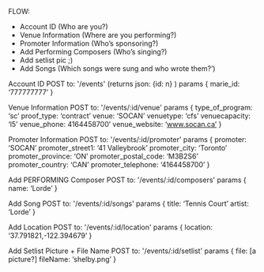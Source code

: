FLOW:
  - Account ID (Who are you?)
  - Venue Information (Where are you performing?)
  - Promoter Information (Who’s sponsoring?)
  - Add Performing Composers (Who’s singing?)
  - Add setlist pic ;)
  - Add Songs (Which songs were sung and who wrote them?’)
 
Account ID
POST to: '/events' (returns json: {id: n} )
params {
  marie_id: ‘777777777’
}

Venue Information
POST to:  '/events/:id/venue' 
params {
  type_of_program: ‘sc’
  proof_type: ‘contract’
  venue: ‘SOCAN’
  venuetype: ‘cfs’
  venuecapacity: ‘l5’
  venue_phone: 4164458700’
  venue_website: ‘www.socan.ca’
}

Promoter Information
POST to: '/events/:id/promoter' 
params {
  promoter: ‘SOCAN’
  promoter_street1: ‘41 Valleybrook’
  promoter_city: ‘Toronto’
  promoter_province: ‘ON’
  promoter_postal_code: ‘M3B2S6’
  promoter_country: ‘CAN’
  promoter_telephone: ‘4164458700’
}

Add PERFORMING Composer
POST to: '/events/:id/composers' 
params {
  name: ‘Lorde’
}

Add Song
POST to: '/events/:id/songs' 
params {
  title: ‘Tennis Court’
  artist: ‘Lorde’
}

Add Location
POST to: '/events/:id/location' 
params {
  location: ‘37.791821,-122.394679’
}

Add Setlist Picture + File Name
POST to: '/events/:id/setlist'
params {
	file: [a picture?]
	fileName: ‘shelby.png’
}
